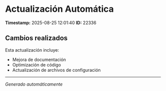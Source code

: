 # Actualización Automática

**Timestamp:** 2025-08-25 12:01:40
**ID:** 22336

## Cambios realizados

Esta actualización incluye:
- Mejora de documentación
- Optimización de código
- Actualización de archivos de configuración

---
*Generado automáticamente*
